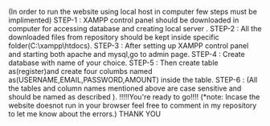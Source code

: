 (In order to run the website using local host in computer few steps must be implimented)
STEP-1 : XAMPP control panel should be downloaded in computer for accessing database and creating local server .
STEP-2 : All the downloaded files from repository should be kept inside specific folder(C:\xampp\htdocs).
STEP-3 : After setting up XAMPP control panel and starting both apache and mysql,go to admin page.
STEP-4 : Create database with name of your choice.
STEP-5 : Then create table as(register)and create four columbs named as(USERNAME,EMAIL,PASSWORD,AMOUNT) inside the table.
STEP-6 : (All the tables and column names mentioned above are case sensitive and should be named as described ).
!!!!!You're ready to go!!!!
(*note: Incase the website doesnot run in your browser feel free to comment in my repository to let me know about the errors.)
THANK YOU
